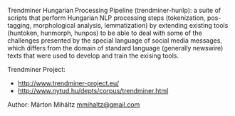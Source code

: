 Trendminer Hungarian Processing Pipeline (trendminer-hunlp): a suite of scripts that perform Hungarian NLP processing steps (tokenization, pos-tagging, morphological analysis, lemmatization) by extending existing tools (huntoken, hunmorph, hunpos) to be able to deal with some of the challenges presented by the special language of social media messages, which differs from the domain of standard language (generally newswire) texts that were used to develop and train the exising tools.

Trendminer Project:
* http://www.trendminer-project.eu/
* http://www.nytud.hu/depts/corpus/trendminer.html

Author: Márton Miháltz <mmihaltz@gmail.com>